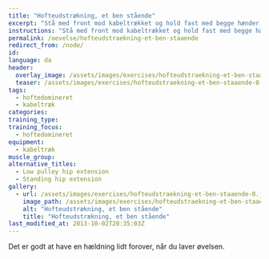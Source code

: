 ```yaml
---
title: "Hofteudstrækning, et ben stående"
excerpt: "Stå med front mod kabeltrækket og hold fast med begge hænder om stativet. Vægten er spændt om anklen. Med god balance strækker du et strakt ben kontrolleret bagud. Kontrolleret tilbage til udgangspunktet."
instructions: "Stå med front mod kabeltrækket og hold fast med begge hænder om stativet. Vægten er spændt om anklen. Med god balance strækker du et strakt ben kontrolleret bagud. Kontrolleret tilbage til udgangspunktet."
permalink: /oevelse/hofteudstraekning-et-ben-staaende
redirect_from: /node/
id: 
language: da
header:
  overlay_image: /assets/images/exercises/hofteudstraekning-et-ben-staaende-0.jpg
  teaser: /assets/images/exercises/hofteudstraekning-et-ben-staaende-0-320.jpg
tags:
  - hoftedomineret
  - kabeltræk
categories:
training_type: 
training_focus: 
  - hoftedomineret
equipment:
  - kabeltræk
muscle_group:
alternative_titles:
  - Low pulley hip extension
  - Standing hip extension
gallery:
  - url: /assets/images/exercises/hofteudstraekning-et-ben-staaende-0.jpg
    image_path: /assets/images/exercises/hofteudstraekning-et-ben-staaende-0-320.jpg
    alt: "Hofteudstrækning, et ben stående"
    title: "Hofteudstrækning, et ben stående"
last_modified_at: 2013-10-02T20:35:03Z
---
```


Det er godt at have en hældning lidt forover, når du laver øvelsen.
